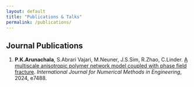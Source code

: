```yaml
---
layout: default
title: "Publications & Talks"
permalink: /publications/
---
```

<h2> Journal Publications </h2> 

<div class="publications">
    <ol class="publication-list">
      <li><strong>P.K.Arunachala</strong>, S.Abrari Vajari, M.Neuner, J.S.Sim, R.Zhao, C.Linder. <a href="https://onlinelibrary.wiley.com/doi/abs/10.1002/nme.7488" target="_blank">A multiscale anisotropic polymer network model coupled with phase field fracture</a>. <em>International Journal for Numerical Methods in Engineering</em>, 2024, e7488.</li>
    </ol>
</div>
